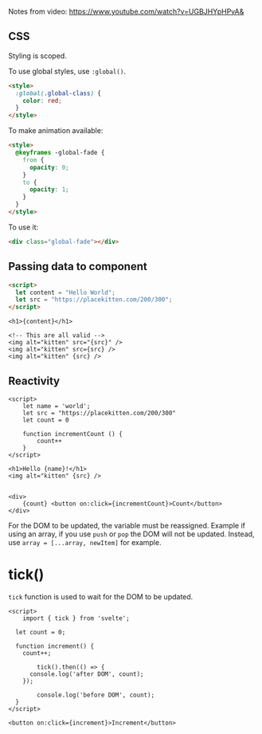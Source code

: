 Notes from video:
https://www.youtube.com/watch?v=UGBJHYpHPvA&

## CSS

Styling is scoped.

To use global styles, use `:global()`.

```html
<style>
  :global(.global-class) {
    color: red;
  }
</style>
```

To make animation available:

```html
<style>
  @keyframes -global-fade {
    from {
      opacity: 0;
    }
    to {
      opacity: 1;
    }
  }
</style>
```

To use it:

```html
<div class="global-fade"></div>
```

## Passing data to component

```html
<script>
  let content = "Hello World";
  let src = "https://placekitten.com/200/300";
</script>
```

```svelte
<h1>{content}</h1>

<!-- This are all valid -->
<img alt="kitten" src="{src}" />
<img alt="kitten" src={src} />
<img alt="kitten" {src} />
```

## Reactivity

```svelte
<script>
	let name = 'world';
	let src = "https://placekitten.com/200/300"
	let count = 0

	function incrementCount () {
		count++
	}
</script>

<h1>Hello {name}!</h1>
<img alt="kitten" {src} />


<div>
	{count} <button on:click={incrementCount}>Count</button>
</div>
```

For the DOM to be updated, the variable must be reassigned.
Example if using an array, if you use `push` or `pop` the DOM will not be updated.
Instead, use `array = [...array, newItem]` for example.

# tick()

`tick` function is used to wait for the DOM to be updated.

```svelte
<script>
	import { tick } from 'svelte';

  let count = 0;

  function increment() {
    count++;

		tick().then(() => {
      console.log('after DOM', count);
    });

		console.log('before DOM', count);
  }
</script>

<button on:click={increment}>Increment</button>
```
